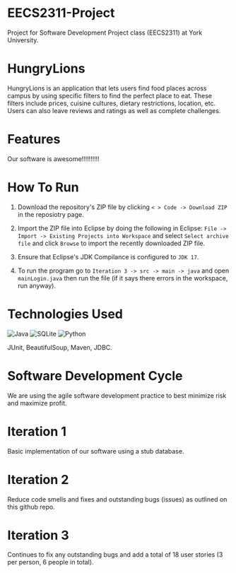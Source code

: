 # EECS2311-Project

Project for Software Development Project class (EECS2311) at York University.

# HungryLions

HungryLions is an application that lets users find food places across campus by using specific filters to find the
perfect place to eat. These filters include prices, cuisine cultures, dietary restrictions, location, etc. Users can
also leave reviews and ratings as well as complete challenges.

# Features

Our software is awesome!!!!!!!!!!

# How To Run

1. Download the repository's ZIP file by clicking ```< > Code -> Download ZIP``` in the reposiotry page.

2. Import the ZIP file into Eclipse by doing the following in Eclipse: ```File -> Import -> Existing Projects into Workspace``` and select ```Select archive file``` and click ```Browse``` to import the recently downloaded ZIP file.

3. Ensure that Eclipse's JDK Compilance is configured to ```JDK 17```.

4. To run the program go to ```Iteration 3 -> src -> main -> java``` and open ```mainLogin.java``` then run the file (if it says there errors in the workspace, run anyway).


# Technologies Used

![Java](https://img.shields.io/badge/java-%23ED8B00.svg?style=for-the-badge&logo=openjdk&logoColor=white) ![SQLite](https://img.shields.io/badge/sqlite-%2307405e.svg?style=for-the-badge&logo=sqlite&logoColor=white) ![Python](https://img.shields.io/badge/python-3670A0?style=for-the-badge&logo=python&logoColor=ffdd54)

JUnit, BeautifulSoup, Maven, JDBC.

# Software Development Cycle

We are using the agile software development practice to best minimize risk and maximize profit.

# Iteration 1

Basic implementation of our software using a stub database.

# Iteration 2

Reduce code smells and fixes and outstanding bugs (issues) as outlined on this github repo.

# Iteration 3

Continues to fix any outstanding bugs and add a total of 18 user stories (3 per person, 6 people in total).
